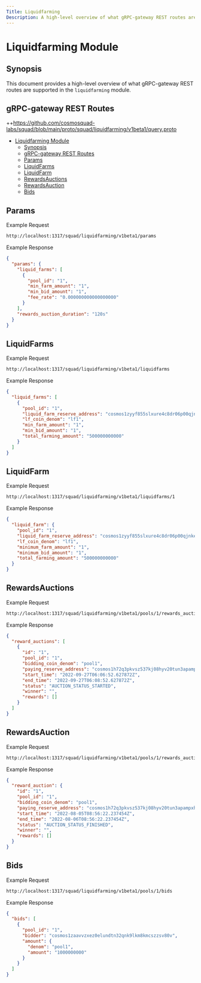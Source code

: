 ```yaml
---
Title: Liquidfarming
Description: A high-level overview of what gRPC-gateway REST routes are supported in the liquidfarming module.
---
```


# Liquidfarming Module

## Synopsis

This document provides a high-level overview of what gRPC-gateway REST routes are supported in the `liquidfarming` module.

## gRPC-gateway REST Routes

<!-- markdown-link-check-disable -->

++https://github.com/cosmosquad-labs/squad/blob/main/proto/squad/liquidfarming/v1beta1/query.proto

- [Liquidfarming Module](#liquidfarming-module)
  - [Synopsis](#synopsis)
  - [gRPC-gateway REST Routes](#grpc-gateway-rest-routes)
  - [Params](#params)
  - [LiquidFarms](#liquidfarms)
  - [LiquidFarm](#liquidfarm)
  - [RewardsAuctions](#rewardsauctions)
  - [RewardsAuction](#rewardsauction)
  - [Bids](#bids)

## Params

Example Request

<!-- markdown-link-check-disable -->

```bash
http://localhost:1317/squad/liquidfarming/v1beta1/params
```

Example Response

```json
{
  "params": {
    "liquid_farms": [
      {
        "pool_id": "1",
        "min_farm_amount": "1",
        "min_bid_amount": "1",
        "fee_rate": "0.000000000000000000"
      }
    ],
    "rewards_auction_duration": "120s"
  }
}
```

## LiquidFarms

Example Request

<!-- markdown-link-check-disable -->

```bash
http://localhost:1317/squad/liquidfarming/v1beta1/liquidfarms
```

Example Response

```json
{
  "liquid_farms": [
    {
      "pool_id": "1",
      "liquid_farm_reserve_address": "cosmos1zyyf855slxure4c8dr06p00qjnkem95d2lgv8wgvry2rt437x6tsaf9tcf",
      "lf_coin_denom": "lf1",
      "min_farm_amount": "1",
      "min_bid_amount": "1",
      "total_farming_amount": "500000000000"
    }
  ]
}
```

## LiquidFarm

Example Request

<!-- markdown-link-check-disable -->

```bash
http://localhost:1317/squad/liquidfarming/v1beta1/liquidfarms/1
```

Example Response

```json
{
  "liquid_farm": {
    "pool_id": "1",
    "liquid_farm_reserve_address": "cosmos1zyyf855slxure4c8dr06p00qjnkem95d2lgv8wgvry2rt437x6tsaf9tcf",
    "lf_coin_denom": "lf1",
    "minimum_farm_amount": "1",
    "minimum_bid_amount": "1",
    "total_farming_amount": "500000000000"
  }
}
```

## RewardsAuctions

Example Request

<!-- markdown-link-check-disable -->

```bash
http://localhost:1317/squad/liquidfarming/v1beta1/pools/1/rewards_auctions
```

Example Response

```json
{
  "reward_auctions": [
    {
      "id": "1",
      "pool_id": "1",
      "bidding_coin_denom": "pool1",
      "paying_reserve_address": "cosmos1h72q3pkvsz537kj08hyv20tun3apampxhpgad97t3ls47nukgtxqeq6eu2",
      "start_time": "2022-09-27T06:06:52.627872Z",
      "end_time": "2022-09-27T06:08:52.627872Z",
      "status": "AUCTION_STATUS_STARTED",
      "winner": "",
      "rewards": []
    }
  ]
}
```

## RewardsAuction

Example Request

<!-- markdown-link-check-disable -->

```bash
http://localhost:1317/squad/liquidfarming/v1beta1/pools/1/rewards_auctions/1
```

Example Response

```json
{
  "reward_auction": {
    "id": "1",
    "pool_id": "1",
    "bidding_coin_denom": "pool1",
    "paying_reserve_address": "cosmos1h72q3pkvsz537kj08hyv20tun3apampxhpgad97t3ls47nukgtxqeq6eu2",
    "start_time": "2022-08-05T08:56:22.237454Z",
    "end_time": "2022-08-06T08:56:22.237454Z",
    "status": "AUCTION_STATUS_FINISHED",
    "winner": "",
    "rewards": []
  }
}
```

## Bids

Example Request

<!-- markdown-link-check-disable -->

```bash
http://localhost:1317/squad/liquidfarming/v1beta1/pools/1/bids
```

Example Response

```json
{
  "bids": [
    {
      "pool_id": "1",
      "bidder": "cosmos1zaavvzxez0elundtn32qnk9lkm8kmcszzsv80v",
      "amount": {
        "denom": "pool1",
        "amount": "1000000000"
      }
    }
  ]
}
```
